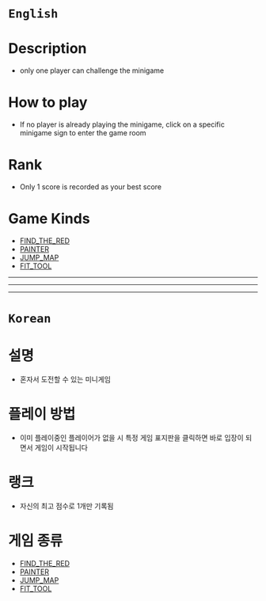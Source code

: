 # `English`
# Description
- only one player can challenge the minigame

# How to play
- If no player is already playing the minigame, click on a specific minigame sign to enter the game room

# Rank
- Only 1 score is recorded as your best score

# Game Kinds
- [FIND_THE_RED](FIND_THE_RED.md)
- [PAINTER](PAINTER.md)
- [JUMP_MAP](JUMP_MAP.md)
- [FIT_TOOL](FIT_TOOL.md)

---------------------------------------------------------------------------------------------------------------------
---------------------------------------------------------------------------------------------------------------------
---------------------------------------------------------------------------------------------------------------------
# `Korean`
# 설명
- 혼자서 도전할 수 있는 미니게임

# 플레이 방법
- 이미 플레이중인 플레이어가 없을 시 특정 게임 표지판을 클릭하면 바로 입장이 되면서 게임이 시작됩니다

# 랭크
- 자신의 최고 점수로 1개만 기록됨

# 게임 종류
- [FIND_THE_RED](FIND_THE_RED.md)
- [PAINTER](PAINTER.md)
- [JUMP_MAP](JUMP_MAP.md)
- [FIT_TOOL](FIT_TOOL.md)




